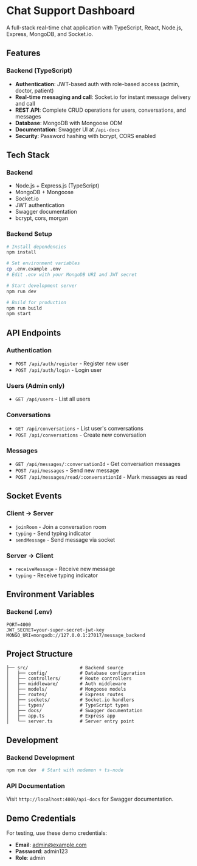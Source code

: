 # Chat Support Dashboard

A full-stack real-time chat application with TypeScript, React, Node.js, Express, MongoDB, and Socket.io.

## Features

### Backend (TypeScript)
- **Authentication**: JWT-based auth with role-based access (admin, doctor, patient)
- **Real-time messaging and call**: Socket.io for instant message delivery and call 
- **REST API**: Complete CRUD operations for users, conversations, and messages
- **Database**: MongoDB with Mongoose ODM
- **Documentation**: Swagger UI at `/api-docs`
- **Security**: Password hashing with bcrypt, CORS enabled

## Tech Stack

### Backend
- Node.js + Express.js (TypeScript)
- MongoDB + Mongoose
- Socket.io
- JWT authentication
- Swagger documentation
- bcrypt, cors, morgan

### Backend Setup
```bash
# Install dependencies
npm install

# Set environment variables
cp .env.example .env
# Edit .env with your MongoDB URI and JWT secret

# Start development server
npm run dev

# Build for production
npm run build
npm start
```

## API Endpoints

### Authentication
- `POST /api/auth/register` - Register new user
- `POST /api/auth/login` - Login user

### Users (Admin only)
- `GET /api/users` - List all users

### Conversations
- `GET /api/conversations` - List user's conversations
- `POST /api/conversations` - Create new conversation

### Messages
- `GET /api/messages/:conversationId` - Get conversation messages
- `POST /api/messages` - Send new message
- `POST /api/messages/read/:conversationId` - Mark messages as read

## Socket Events

### Client → Server
- `joinRoom` - Join a conversation room
- `typing` - Send typing indicator
- `sendMessage` - Send message via socket

### Server → Client
- `receiveMessage` - Receive new message
- `typing` - Receive typing indicator

## Environment Variables

### Backend (.env)
```
PORT=4000
JWT_SECRET=your-super-secret-jwt-key
MONGO_URI=mongodb://127.0.0.1:27017/message_backend
```

## Project Structure

```
├── src/                   # Backend source
│   ├── config/            # Database configuration
│   ├── controllers/       # Route controllers
│   ├── middleware/        # Auth middleware
│   ├── models/            # Mongoose models
│   ├── routes/            # Express routes
│   ├── sockets/           # Socket.io handlers
│   ├── types/             # TypeScript types
│   ├── docs/              # Swagger documentation
│   ├── app.ts             # Express app
│   └── server.ts          # Server entry point

```

## Development

### Backend Development
```bash
npm run dev  # Start with nodemon + ts-node
```

### API Documentation
Visit `http://localhost:4000/api-docs` for Swagger documentation.

## Demo Credentials

For testing, use these demo credentials:
- **Email**: admin@example.com
- **Password**: admin123
- **Role**: admin



